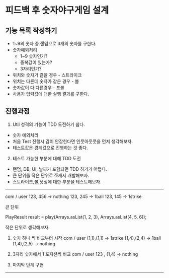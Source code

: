# 피드백 후 숫자야구게임 설계

## 기능 목록 작성하기 
- 1~9의 숫자 중 랜덤으로 3개의 숫자를 구한다. 
- 숫자예외처리 
  - 1~9 숫자인가?
  - 중복값이 있는가?
  - 3자리인가?
- 위치와 숫자가 같을 경우 - 스트라이크
- 위치는 다른데 숫자가 같은 경우 - 볼
- 숫자값이 다 다른경우 - 포볼
- 사용자 입력값에 대한 실행 결과를 구한다. 

## 진행과정 
1. Util 성격의 기능이 TDD 도전하기 쉽다. 
- 숫자 예외처리
- 처음 Test 진행시 감이 안잡힌다면 인풋아웃풋을 먼저 생각해보자.
- 테스트값은 경계값으로 진행하는 것 좋다.

2. 테스트 가능한 부분에 대해 TDD 도전
- 랜덤, DB, UI, 날짜가 포함되면 TDD 하기가 어렵다. 
- 큰 단위를 작은 단위로 쪼개서 개발해보자.
- 스트라이크,볼,낫싱에 대한 부분을 테스트해보자.

--- 
com / user 
123, 456 -> nothing
123, 245 -> 1ball
123, 145 -> 1strike 

큰 단위

PlayResult result = play(Arrays.asList(1, 2, 3), Arrays.asList(4, 5, 6));

작은 단위로 생각해보자.
1. 숫자 하나 씩 비교부터 시작
com / user
(1,1),(1,1) -> 1strike
(1,4),(2,4) -> 1ball
(1,4),(2,5) -> nothing

2. 3자리 숫자에서 1 포지션씩 비교 
com / user 
123 , (1,4) -> nothing

3. 마지막 단계 구현


---